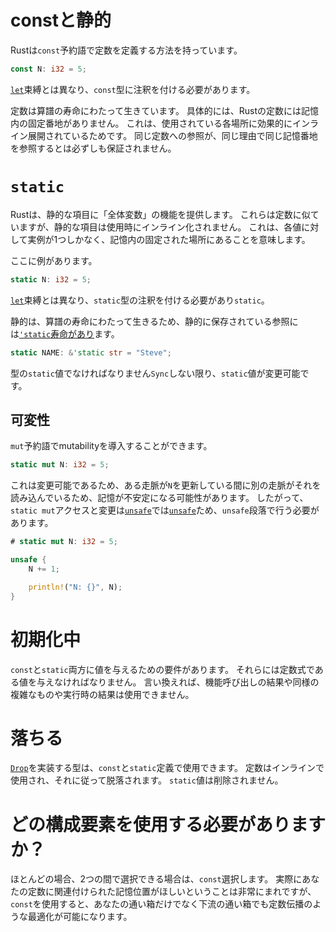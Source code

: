 # constと静的

Rustは`const`予約語で定数を定義する方法を持っています。

```rust
const N: i32 = 5;
```

[`let`][let]束縛とは異なり、`const`型に注釈を付ける必要があります。

[let]: variable-bindings.html

定数は算譜の寿命にわたって生きています。
具体的には、Rustの定数には記憶内の固定番地がありません。
これは、使用されている各場所に効果的にインライン展開されているためです。
同じ定数への参照が、同じ理由で同じ記憶番地を参照するとは必ずしも保証されません。

# `static`
Rustは、静的な項目に「全体変数」の機能を提供します。
これらは定数に似ていますが、静的な項目は使用時にインライン化されません。
これは、各値に対して実例が1つしかなく、記憶内の固定された場所にあることを意味します。

ここに例があります。

```rust
static N: i32 = 5;
```

[`let`][let]束縛とは異なり、`static`型の注釈を付ける必要があり`static`。

静的は、算譜の寿命にわたって生きるため、静的に保存されている参照には[`'static`寿命があり][lifetimes]ます。

```rust
static NAME: &'static str = "Steve";
```

型の`static`値でなければなりません`Sync`しない限り、`static`値が変更可能です。

[lifetimes]: lifetimes.html

## 可変性

`mut`予約語でmutabilityを導入することができます。

```rust
static mut N: i32 = 5;
```

これは変更可能であるため、ある走脈が`N`を更新している間に別の走脈がそれを読み込んでいるため、記憶が不安定になる可能性があります。
したがって、`static mut`アクセスと変更は[`unsafe`][unsafe]では[`unsafe`][unsafe]ため、`unsafe`段落で行う必要があります。

```rust
# static mut N: i32 = 5;

unsafe {
    N += 1;

    println!("N: {}", N);
}
```

[unsafe]: unsafe.html

# 初期化中

`const`と`static`両方に値を与えるための要件が​​あります。
それらには定数式である値を与えなければなりません。
言い換えれば、機能呼び出しの結果や同様の複雑なものや実行時の結果は使用できません。

# 落ちる

[`Drop`][drop]を実装する型は、`const`と`static`定義で使用できます。
定数はインラインで使用され、それに従って脱落されます。
`static`値は削除されません。

[drop]: drop.html

# どの構成要素を使用する必要がありますか？　

ほとんどの場合、2つの間で選択できる場合は、`const`選択します。
実際にあなたの定数に関連付けられた記憶位置がほしいということは非常にまれですが、`const`を使用すると、あなたの通い箱だけでなく下流の通い箱でも定数伝播のような最適化が可能になります。
